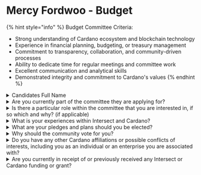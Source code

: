 # Mercy Fordwoo - Budget

{% hint style="info" %}
Budget Committee Criteria:&#x20;

* Strong understanding of Cardano ecosystem and blockchain technology
* Experience in financial planning, budgeting, or treasury management
* Commitment to transparency, collaboration, and community-driven processes
* Ability to dedicate time for regular meetings and committee work
* Excellent communication and analytical skills
* Demonstrated integrity and commitment to Cardano's values
{% endhint %}

<details>

<summary>Candidates Full Name</summary>

Mercy Fordwoo

</details>



<details>

<summary>Are you currently part of the committee they are applying for?</summary>

No

</details>



<details>

<summary>Is there a particular role within the committee that you are interested in, if so which and why? (if applicable)</summary>

Committee Member

</details>



<details>

<summary>What is your experiences within Intersect and Cardano?</summary>

I am currently a member of IntersectMBO’s Civics Committee, Constitution Ratification Task Force, and Constitution Drafting Task Force. I actively participated in CIP 1694 events in Colorado and Edinburgh and co-organized the Ghana CIP 1694 workshop in 2023. I am a co-founder and the Partnerships Lead at Wada Global and have been part of Project Catalyst since Fund 1. I was also the Funded Proposer's Representative on Catalyst Circle v3

</details>



<details>

<summary>What are your pledges and plans should you be elected?</summary>

Support Grassroots Innovation: Allocate treasury funds to community-driven projects that promote innovation and increase transaction volume, especially in globally inaccessible communities.

Ensure Sustainable Treasury Management: Advocate for treasury spending models that balance short-term needs with long-term growth, ensuring a healthy treasury for future generations.

Expand Cardano’s Global Reach: Use my experience with Wada Global to grow Cardano’s presence, particularly in Africa and other emerging communities to drive growth and adoption.

Promote Transparency and Inclusion: Ensure diverse voices from all regions have a meaningful role in how treasury funds are allocated.

Develop Resilient Treasury Models: Continue work on the Cardano Resiliency SIG to explore sustainable models for the treasury within the 45B cap.

Encourage Global Collaboration: Foster partnerships among global Cardano leaders, partner chains and other blockchain ecosystems to fund initiatives that grow the protocol and boost real-world adoption.

Focus on Long-Term Growth: Prioritize funding for projects that drive long-term success and resilience for the Cardano ecosystem.

</details>



<details>

<summary>Why should the community vote for you?</summary>

With over 25 years of experience in project management, community engagement, and healthcare across West Africa, the UK, and Canada, I bring strong skills in connecting diverse communities and managing complex projects. As co-founder and Partnerships Lead at Wada Global -an Intersect Enterprise member and Regional Hubs Facilitator for Africa-, I have been deeply involved in growing the Cardano ecosystem, particularly in Africa, since Project Catalyst Fund 1. My roles as the Funded Proposer’s Representative on Catalyst Circle v3, and member of the Civics Committee drafting the Cardano Constitution and working group member facilitating the global Constitutional Workshops have given me deep insights into structuring and resourcing community-led initiatives for success.

Currently, I am working with community leaders Jo Alum (who is also a founding member of the Cardano Eastern Council), and Jose De Gamboa (a Cardano thought leader, Civics Committee member and an economist) on a Cardano Resiliency SIG (special interest group). This initiative began in July 2024, during the Longmont Cardano Constitution draftathon, where we recognized the need to explore models for sustaining Cardano’s treasury within a 45B cap, while ensuring robust growth of the protocol and community beyond seven generations. My work on the Civics Committee will end in April 2025 as I transition to the Budget Committee should my bid be successful.

Having held Ada since 2017, I firmly believe that the Cardano treasury should be used to push community resourcing, building, meaningful participation and decision-making to the edges. My hands-on experience in the ecosystem allows me to bring a community-focused approach to the Budget Committee, ensuring treasury funds are allocated to projects that drive real grassroot innovation and transaction volume increase, while being managed sustainably for the long-term benefit of the entire Cardano ecosystem.

</details>



<details>

<summary>Do you have any other Cardano affiliations or possible conflicts of interests, including you as an individual or an enterprise you are associated with?</summary>

I am Partnership Lead at Wada Global an Intersect Enterprise member.

</details>



<details>

<summary>Are you currently in receipt of or previously received any Intersect or Cardano funding or grant?</summary>

Wada is an Intersect Enterprise member and received an Intersect grant to facilitate the Intersect Regional hubs in Sub Sahara Africa

</details>
